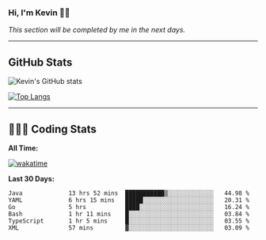### Hi, I'm Kevin 👋🏻

_This section will be completed by me in the next days._


--- 
## GitHub Stats
![Kevin's GitHub stats](https://github-readme-stats.vercel.app/api?username=kevin-kraus&show_icons=true&theme=dark)

[![Top Langs](https://github-readme-stats.vercel.app/api/top-langs/?username=kevin-kraus&layout=compact&theme=dark)]()

---
## 🧑🏻‍💻 Coding Stats

**All Time:**

[![wakatime](https://wakatime.com/badge/user/2ee1869b-72a2-4c21-b5f7-e95432f5a1cf.svg?style=flat)](https://wakatime.com/@2ee1869b-72a2-4c21-b5f7-e95432f5a1cf)

**Last 30 Days:**

<!--START_SECTION:waka-->

```text
Java             13 hrs 52 mins  ███████████▒░░░░░░░░░░░░░   44.98 %
YAML             6 hrs 15 mins   █████░░░░░░░░░░░░░░░░░░░░   20.31 %
Go               5 hrs           ████░░░░░░░░░░░░░░░░░░░░░   16.24 %
Bash             1 hr 11 mins    █░░░░░░░░░░░░░░░░░░░░░░░░   03.84 %
TypeScript       1 hr 5 mins     █░░░░░░░░░░░░░░░░░░░░░░░░   03.55 %
XML              57 mins         ▓░░░░░░░░░░░░░░░░░░░░░░░░   03.09 %
```

<!--END_SECTION:waka-->

